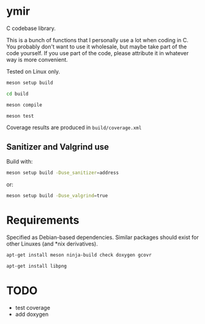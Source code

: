 # ymir

C codebase library.

This is a bunch of functions that I personally use a lot when coding in C.
You probably don't want to use it wholesale, but maybe take part of the code
yourself. If you use part of the code, please attribute it in whatever way
is more convenient.


Tested on Linux only.



```sh
meson setup build

cd build

meson compile

meson test
```

Coverage results are produced in `build/coverage.xml`


## Sanitizer and Valgrind use

Build with:

```sh
meson setup build -Duse_sanitizer=address
```

or:

```sh
meson setup build -Duse_valgrind=true
```


# Requirements

Specified as Debian-based dependencies. Similar packages should exist
for other Linuxes (and *nix derivatives).

```sh
apt-get install meson ninja-build check doxygen gcovr

apt-get install libpng
```

# TODO

- test coverage
- add doxygen
